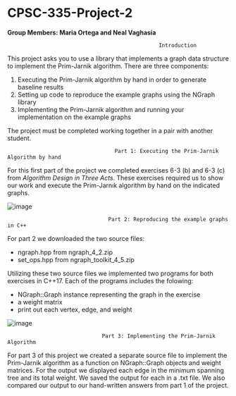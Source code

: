 # CPSC-335-Project-2
__Group Members: Maria Ortega and Neal Vaghasia__

                                                    Introduction
This project asks you to use a library that implements a graph data structure to implement the Prim-Jarnik algorithm. There are three components:

1. Executing the Prim-Jarnik algorithm by hand in order to generate baseline results
2. Setting up code to reproduce the example graphs using the NGraph library
3. Implementing the Prim-Jarnik algorithm and running your implementation on the example graphs

The project must be completed working together in a pair with another student.


                                      Part 1: Executing the Prim-Jarnik Algorithm by hand

For this first part of the project we completed exercises 6-3 (b) and 6-3 (c) from _Algorithm Design in Three Acts_. These exercises required us to show our work and execute the Prim-Jarnık algorithm by hand on the indicated graphs.

![image](https://user-images.githubusercontent.com/79822470/122002137-36855c80-cd66-11eb-820c-b2ea692425e8.png)


                                    Part 2: Reproducing the example graphs in C++
 For part 2 we downloaded the two source files:
* ngraph.hpp from ngraph_4_2.zip
* set_ops.hpp from ngraph_toolkit_4_5.zip

Utilizing these two source files we implemented two programs for both exercises in C++17. Each of the programs includes the folowing:

* NGraph::Graph instance representing the graph in the exercise
* a weight matrix
* print out each vertex, edge, and weight

![image](https://user-images.githubusercontent.com/79822470/122003450-f7580b00-cd67-11eb-9fa1-9fc0e599f613.png)



                                  Part 3: Implementing the Prim-Jarnik Algorithm

For part 3 of this project we created a separate source file to implement the Prim-Jarnik algorithm as a function on NGraph::Graph objects and weight matrices. For the output we displayed each edge in the minimum spanning tree and its total weight. We saved the output for each in a .txt file. We also compared our output to our hand-written answers from part 1 of the project. 
                                        
